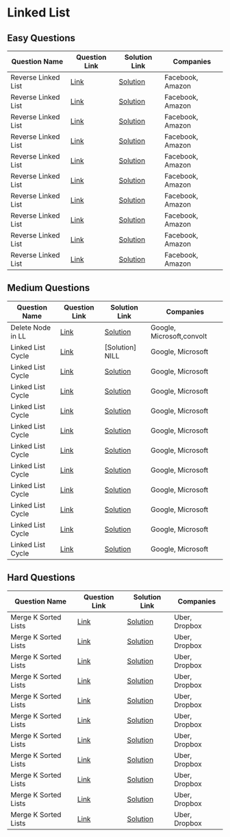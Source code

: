 # Linked List

## Easy Questions

| Question Name         | Question Link                              | Solution Link                              | Companies          |
|-----------------------|--------------------------------------------|--------------------------------------------|--------------------|
| Reverse Linked List   | [Link](https://example.com/reverse-ll)     | [Solution](https://example.com/sol)        | Facebook, Amazon   |
| Reverse Linked List   | [Link](https://example.com/reverse-ll)     | [Solution](https://example.com/sol)        | Facebook, Amazon   |
| Reverse Linked List   | [Link](https://example.com/reverse-ll)     | [Solution](https://example.com/sol)        | Facebook, Amazon   |
| Reverse Linked List   | [Link](https://example.com/reverse-ll)     | [Solution](https://example.com/sol)        | Facebook, Amazon   |
| Reverse Linked List   | [Link](https://example.com/reverse-ll)     | [Solution](https://example.com/sol)        | Facebook, Amazon   |
| Reverse Linked List   | [Link](https://example.com/reverse-ll)     | [Solution](https://example.com/sol)        | Facebook, Amazon   |
| Reverse Linked List   | [Link](https://example.com/reverse-ll)     | [Solution](https://example.com/sol)        | Facebook, Amazon   |
| Reverse Linked List   | [Link](https://example.com/reverse-ll)     | [Solution](https://example.com/sol)        | Facebook, Amazon   |
| Reverse Linked List   | [Link](https://example.com/reverse-ll)     | [Solution](https://example.com/sol)        | Facebook, Amazon   |
| Reverse Linked List   | [Link](https://example.com/reverse-ll)     | [Solution](https://example.com/sol)        | Facebook, Amazon   |


## Medium Questions

| Question Name         | Question Link                              | Solution Link                              | Companies          |
|-----------------------|--------------------------------------------|--------------------------------------------|--------------------|
| Delete Node in LL     | [Link](https://leetcode.com/problems/delete-node-in-a-linked-list/description/)       | [Solution](https://leetcode.com/problems/delete-node-in-a-linked-list/solutions/5574829/super-easy-java-solution-deleting-node-without-head-in-linkedlist/)       | Google, Microsoft,convolt|
| Linked List Cycle     | [Link](https://www.geeksforgeeks.org/problems/count-nodes-of-linked-list/0?utm_source=youtube&utm_medium=collab_striver_ytdescription&utm_campaign=count-nodes-of-linked-list)       | [Solution] NILL       | Google, Microsoft  |
| Linked List Cycle     | [Link](https://example.com/ll-cycle)       | [Solution](https://example.com/sol2)       | Google, Microsoft  |
| Linked List Cycle     | [Link](https://example.com/ll-cycle)       | [Solution](https://example.com/sol2)       | Google, Microsoft  |
| Linked List Cycle     | [Link](https://example.com/ll-cycle)       | [Solution](https://example.com/sol2)       | Google, Microsoft  |
| Linked List Cycle     | [Link](https://example.com/ll-cycle)       | [Solution](https://example.com/sol2)       | Google, Microsoft  |
| Linked List Cycle     | [Link](https://example.com/ll-cycle)       | [Solution](https://example.com/sol2)       | Google, Microsoft  |
| Linked List Cycle     | [Link](https://example.com/ll-cycle)       | [Solution](https://example.com/sol2)       | Google, Microsoft  |
| Linked List Cycle     | [Link](https://example.com/ll-cycle)       | [Solution](https://example.com/sol2)       | Google, Microsoft  |
| Linked List Cycle     | [Link](https://example.com/ll-cycle)       | [Solution](https://example.com/sol2)       | Google, Microsoft  |
| Linked List Cycle     | [Link](https://example.com/ll-cycle)       | [Solution](https://example.com/sol2)       | Google, Microsoft  |
| Linked List Cycle     | [Link](https://example.com/ll-cycle)       | [Solution](https://example.com/sol2)       | Google, Microsoft  |


## Hard Questions

| Question Name         | Question Link                              | Solution Link                              | Companies          |
|-----------------------|--------------------------------------------|--------------------------------------------|--------------------|
| Merge K Sorted Lists  | [Link](https://example.com/merge-k)        | [Solution](https://example.com/sol3)       | Uber, Dropbox      |
| Merge K Sorted Lists  | [Link](https://example.com/merge-k)        | [Solution](https://example.com/sol3)       | Uber, Dropbox      |
| Merge K Sorted Lists  | [Link](https://example.com/merge-k)        | [Solution](https://example.com/sol3)       | Uber, Dropbox      |
| Merge K Sorted Lists  | [Link](https://example.com/merge-k)        | [Solution](https://example.com/sol3)       | Uber, Dropbox      |
| Merge K Sorted Lists  | [Link](https://example.com/merge-k)        | [Solution](https://example.com/sol3)       | Uber, Dropbox      |
| Merge K Sorted Lists  | [Link](https://example.com/merge-k)        | [Solution](https://example.com/sol3)       | Uber, Dropbox      |
| Merge K Sorted Lists  | [Link](https://example.com/merge-k)        | [Solution](https://example.com/sol3)       | Uber, Dropbox      |
| Merge K Sorted Lists  | [Link](https://example.com/merge-k)        | [Solution](https://example.com/sol3)       | Uber, Dropbox      |
| Merge K Sorted Lists  | [Link](https://example.com/merge-k)        | [Solution](https://example.com/sol3)       | Uber, Dropbox      |
| Merge K Sorted Lists  | [Link](https://example.com/merge-k)        | [Solution](https://example.com/sol3)       | Uber, Dropbox      |
| Merge K Sorted Lists  | [Link](https://example.com/merge-k)        | [Solution](https://example.com/sol3)       | Uber, Dropbox      |
